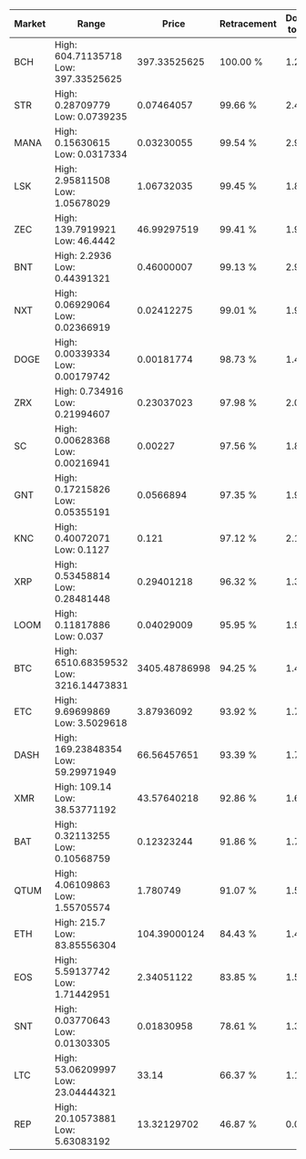 | Market | Range | Price| Retracement | Doubles to 50% |
| --- | --- | --- | --- | --- |
| BCH | High: 604.71135718<br />Low: 397.33525625 | 397.33525625 | 100.00 % | 1.26 |
| STR | High: 0.28709779<br />Low: 0.0739235 | 0.07464057 | 99.66 % | 2.42 |
| MANA | High: 0.15630615<br />Low: 0.0317334 | 0.03230055 | 99.54 % | 2.91 |
| LSK | High: 2.95811508<br />Low: 1.05678029 | 1.06732035 | 99.45 % | 1.88 |
| ZEC | High: 139.7919921<br />Low: 46.4442 | 46.99297519 | 99.41 % | 1.98 |
| BNT | High: 2.2936<br />Low: 0.44391321 | 0.46000007 | 99.13 % | 2.98 |
| NXT | High: 0.06929064<br />Low: 0.02366919 | 0.02412275 | 99.01 % | 1.93 |
| DOGE | High: 0.00339334<br />Low: 0.00179742 | 0.00181774 | 98.73 % | 1.43 |
| ZRX | High: 0.734916<br />Low: 0.21994607 | 0.23037023 | 97.98 % | 2.07 |
| SC | High: 0.00628368<br />Low: 0.00216941 | 0.00227 | 97.56 % | 1.86 |
| GNT | High: 0.17215826<br />Low: 0.05355191 | 0.0566894 | 97.35 % | 1.99 |
| KNC | High: 0.40072071<br />Low: 0.1127 | 0.121 | 97.12 % | 2.12 |
| XRP | High: 0.53458814<br />Low: 0.28481448 | 0.29401218 | 96.32 % | 1.39 |
| LOOM | High: 0.11817886<br />Low: 0.037 | 0.04029009 | 95.95 % | 1.93 |
| BTC | High: 6510.68359532<br />Low: 3216.14473831 | 3405.48786998 | 94.25 % | 1.43 |
| ETC | High: 9.69699869<br />Low: 3.5029618 | 3.87936092 | 93.92 % | 1.70 |
| DASH | High: 169.23848354<br />Low: 59.29971949 | 66.56457651 | 93.39 % | 1.72 |
| XMR | High: 109.14<br />Low: 38.53771192 | 43.57640218 | 92.86 % | 1.69 |
| BAT | High: 0.32113255<br />Low: 0.10568759 | 0.12323244 | 91.86 % | 1.73 |
| QTUM | High: 4.06109863<br />Low: 1.55705574 | 1.780749 | 91.07 % | 1.58 |
| ETH | High: 215.7<br />Low: 83.85556304 | 104.39000124 | 84.43 % | 1.43 |
| EOS | High: 5.59137742<br />Low: 1.71442951 | 2.34051122 | 83.85 % | 1.56 |
| SNT | High: 0.03770643<br />Low: 0.01303305 | 0.01830958 | 78.61 % | 1.39 |
| LTC | High: 53.06209997<br />Low: 23.04444321 | 33.14 | 66.37 % | 1.15 |
| REP | High: 20.10573881<br />Low: 5.63083192 | 13.32129702 | 46.87 % | 0.00 |
